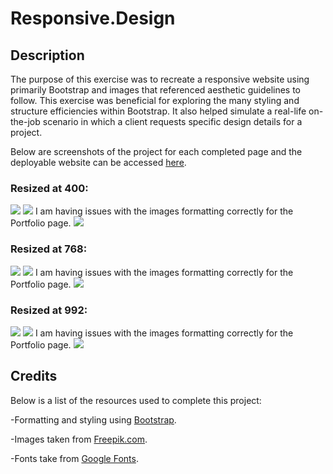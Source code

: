# Responsive.Design

## Description 
The purpose of this exercise was to recreate a responsive website using primarily Bootstrap and images that referenced aesthetic guidelines to follow.  This exercise was beneficial for exploring the many styling and structure efficiencies within Bootstrap.  It also helped simulate a real-life on-the-job scenario in which a client requests specific design details for a project. 

Below are screenshots of the project for each completed page and the deployable website can be accessed [here](https://lee-amber-alex.github.io/Responsive.Design/).  

### Resized at 400:
![](screenshots/400.aboutme.png)
![](screenshots/400.contact.png)
I am having issues with the images formatting correctly for the Portfolio page. 
![](screenshots/400.portfolio.png)

### Resized at 768:
![](screenshots/768.aboutme.png)
![](screenshots/768.contact.png)
I am having issues with the images formatting correctly for the Portfolio page.
![](screenshots/768.portfolio.png)

### Resized at 992:
![](screenshots/992.aboutme.png)
![](screenshots/992.contact.png)
I am having issues with the images formatting correctly for the Portfolio page.
![](screenshots/992.portfolio.png)

## Credits
Below is a list of the resources used to complete this project:  

-Formatting and styling using [Bootstrap](https://getbootstrap.com/).  

-Images taken from [Freepik.com](https://www.freepik.com/).  

-Fonts take from [Google Fonts](https://fonts.google.com/).


